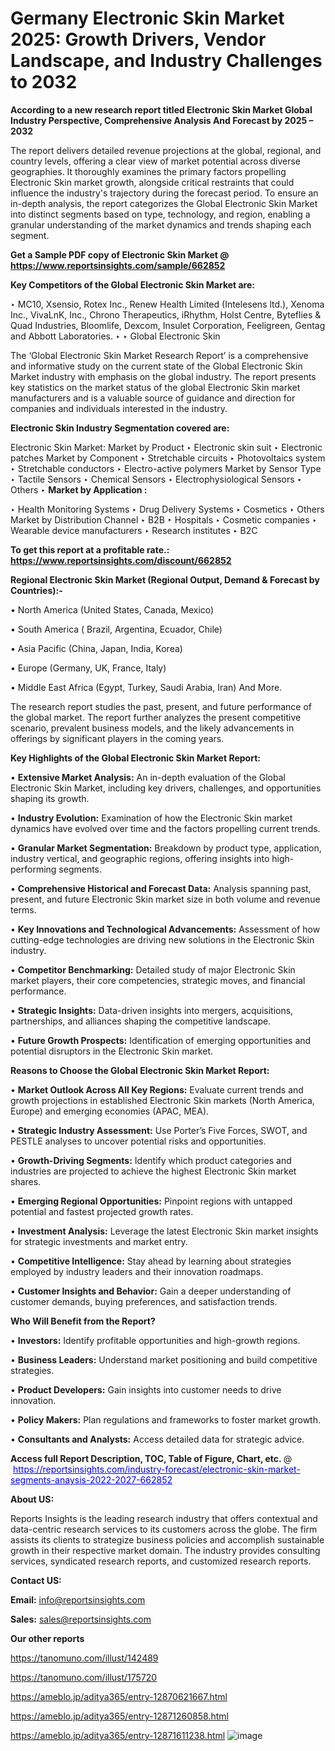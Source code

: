# Germany Electronic Skin Market 2025: Growth Drivers, Vendor Landscape, and Industry Challenges to 2032

<strong>According to a new research report titled Electronic Skin Market Global Industry Perspective, Comprehensive Analysis And Forecast by 2025 – 2032</strong>

The report delivers detailed revenue projections at the global, regional, and country levels, offering a clear view of market potential across diverse geographies. It thoroughly examines the primary factors propelling Electronic Skin market growth, alongside critical restraints that could influence the industry's trajectory during the forecast period. To ensure an in-depth analysis, the report categorizes the Global Electronic Skin Market into distinct segments based on type, technology, and region, enabling a granular understanding of the market dynamics and trends shaping each segment.

<strong>Get a Sample PDF copy of Electronic Skin Market </strong><strong>@<a href=https://www.reportsinsights.com/sample/662852 style=color:#0000ff;> https://www.reportsinsights.com/sample/662852</a></strong></font>

<strong>Key Competitors of the Global Electronic Skin Market are:</strong>

‣ MC10, Xsensio, Rotex Inc., Renew Health Limited (Intelesens ltd.), Xenoma Inc., VivaLnK, Inc., Chrono Therapeutics, iRhythm, Holst Centre, Byteflies & Quad Industries, Bloomlife, Dexcom, Insulet Corporation, Feeligreen, Gentag and Abbott Laboratories.
‣ 
‣ Global Electronic Skin

The ‘Global Electronic Skin Market Research Report’ is a comprehensive and informative study on the current state of the Global Electronic Skin Market industry with emphasis on the global industry. The report presents key statistics on the market status of the global Electronic Skin market manufacturers and is a valuable source of guidance and direction for companies and individuals interested in the industry.

<strong>Electronic Skin Industry Segmentation covered are:</strong>

Electronic Skin Market: 
Market by Product
‣ Electronic skin suit
‣ Electronic patches
Market by Component
‣ Stretchable circuits
‣ Photovoltaics system
‣ Stretchable conductors
‣ Electro-active polymers
Market by Sensor Type
‣ Tactile Sensors
‣ Chemical Sensors
‣ Electrophysiological Sensors
‣ Others
‣ 
<strong>Market by Application :</strong>

‣ Health Monitoring Systems
‣ Drug Delivery Systems
‣ Cosmetics
‣ Others
Market by Distribution Channel
‣ B2B
‣  Hospitals
‣  Cosmetic companies
‣  Wearable device manufacturers
‣  Research institutes
‣ B2C

<strong>To get this report at a profitable rate.: <a href=https://www.reportsinsights.com/discount/662852 style=color:#0000ff;>https://www.reportsinsights.com/discount/662852</a></strong></font>

<strong>Regional Electronic Skin Market (Regional Output, Demand &amp; Forecast by Countries):-</strong>

• North America (United States, Canada, Mexico)

• South America ( Brazil, Argentina, Ecuador, Chile)

• Asia Pacific (China, Japan, India, Korea)

• Europe (Germany, UK, France, Italy)

• Middle East Africa (Egypt, Turkey, Saudi Arabia, Iran) And More.

The research report studies the past, present, and future performance of the global market. The report further analyzes the present competitive scenario, prevalent business models, and the likely advancements in offerings by significant players in the coming years.

<strong>Key Highlights of the Global Electronic Skin Market Report:</strong>

• <strong>Extensive Market Analysis:</strong> An in-depth evaluation of the Global Electronic Skin Market, including key drivers, challenges, and opportunities shaping its growth.

• <strong>Industry Evolution:</strong> Examination of how the Electronic Skin market dynamics have evolved over time and the factors propelling current trends.

• <strong>Granular Market Segmentation:</strong> Breakdown by product type, application, industry vertical, and geographic regions, offering insights into high-performing segments.

• <strong>Comprehensive Historical and Forecast Data:</strong> Analysis spanning past, present, and future Electronic Skin market size in both volume and revenue terms.

• <strong>Key Innovations and Technological Advancements:</strong> Assessment of how cutting-edge technologies are driving new solutions in the Electronic Skin industry.

• <strong>Competitor Benchmarking:</strong> Detailed study of major Electronic Skin market players, their core competencies, strategic moves, and financial performance.

• <strong>Strategic Insights:</strong> Data-driven insights into mergers, acquisitions, partnerships, and alliances shaping the competitive landscape.

• <strong>Future Growth Prospects:</strong> Identification of emerging opportunities and potential disruptors in the Electronic Skin market.

<strong>Reasons to Choose the Global Electronic Skin Market Report:</strong>

• <strong>Market Outlook Across All Key Regions:</strong> Evaluate current trends and growth projections in established Electronic Skin markets (North America, Europe) and emerging economies (APAC, MEA).

• <strong>Strategic Industry Assessment:</strong> Use Porter’s Five Forces, SWOT, and PESTLE analyses to uncover potential risks and opportunities.

• <strong>Growth-Driving Segments:</strong> Identify which product categories and industries are projected to achieve the highest Electronic Skin market shares.

• <strong>Emerging Regional Opportunities:</strong> Pinpoint regions with untapped potential and fastest projected growth rates.

• <strong>Investment Analysis:</strong> Leverage the latest Electronic Skin market insights for strategic investments and market entry.

• <strong>Competitive Intelligence:</strong> Stay ahead by learning about strategies employed by industry leaders and their innovation roadmaps.

• <strong>Customer Insights and Behavior:</strong> Gain a deeper understanding of customer demands, buying preferences, and satisfaction trends.

<strong>Who Will Benefit from the Report?</strong>

• <strong>Investors:</strong> Identify profitable opportunities and high-growth regions.

• <strong>Business Leaders:</strong> Understand market positioning and build competitive strategies.

• <strong>Product Developers:</strong> Gain insights into customer needs to drive innovation.

• <strong>Policy Makers:</strong> Plan regulations and frameworks to foster market growth.

• <strong>Consultants and Analysts:</strong> Access detailed data for strategic advice.
</ul>
<strong>Access full Report Description, TOC, Table of Figure, Chart, etc. </strong>@  <a href=https://reportsinsights.com/industry-forecast/electronic-skin-market-segments-anaysis-2022-2027-662852 style=color:#0000ff;>https://reportsinsights.com/industry-forecast/electronic-skin-market-segments-anaysis-2022-2027-662852</a></font>

<strong><strong>About US</strong>:</strong>

Reports Insights is the leading research industry that offers contextual and data-centric research services to its customers across the globe. The firm assists its clients to strategize business policies and accomplish sustainable growth in their respective market domain. The industry provides consulting services, syndicated research reports, and customized research reports.

<strong>Contact US:</strong>

<p class=""""><b>Email:</b> <a href=mailto:info@reportsinsights.com>info@reportsinsights.com</a></p>
<p class=""""><b>Sales:</b> <a href=mailto:sales@reportsinsights.com>sales@reportsinsights.com</a></p>

<strong>Our other reports</strong>

<a href=https://tanomuno.com/illust/142489>https://tanomuno.com/illust/142489</a>

<a href=https://tanomuno.com/illust/175720>https://tanomuno.com/illust/175720</a>

<a href=https://ameblo.jp/aditya365/entry-12870621667.html>https://ameblo.jp/aditya365/entry-12870621667.html</a>

<a href=https://ameblo.jp/aditya365/entry-12871260858.html>https://ameblo.jp/aditya365/entry-12871260858.html</a>

<a href=https://ameblo.jp/aditya365/entry-12871611238.html>https://ameblo.jp/aditya365/entry-12871611238.html</a>
![image](https://github.com/user-attachments/assets/84c29af8-7be0-43ac-a83c-a4ce9885dcbf)

